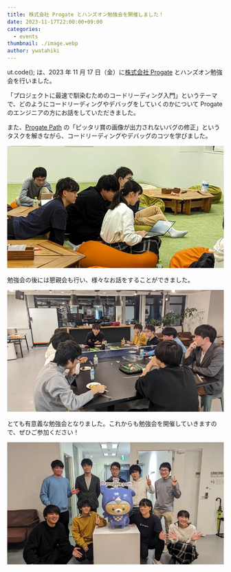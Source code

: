```yaml
---
title: 株式会社 Progate とハンズオン勉強会を開催しました！
date: 2023-11-17T22:00:00+09:00
categories:
  - events
thumbnail: ./image.webp
author: ywatahiki
---
```


ut.code(); は、2023 年 11 月 17 日（金）に[株式会社 Progate](https://prog-8.com/) とハンズオン勉強会を行いました。

「プロジェクトに最速で馴染むためのコードリーディング入門」というテーマで、どのようにコードリーディングやデバッグをしていくのかについて Progate のエンジニアの方にお話をしていただきました。

また、[Progate Path](https://path.progate.com/) の「ピッタリ賞の画像が出力されないバグの修正」というタスクを解きながら、コードリーディングやデバッグのコツを学びました。

![タスクを解く様子](./debugging.webp)

勉強会の後には懇親会も行い、様々なお話をすることができました。

![懇親会の様子](./party.webp)

とても有意義な勉強会となりました。これからも勉強会を開催していきますので、ぜひご参加ください！

![集合写真](./participants.webp)
